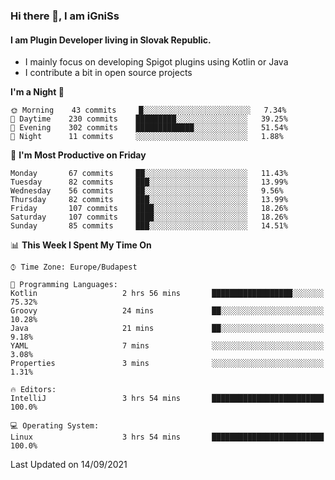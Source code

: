 ### Hi there 👋, I am iGniSs

#### I am Plugin Developer living in Slovak Republic.
- I mainly focus on developing Spigot plugins using Kotlin or Java
- I contribute a bit in open source projects

<!--START_SECTION:waka-->
**I'm a Night 🦉** 

```text
🌞 Morning    43 commits     █░░░░░░░░░░░░░░░░░░░░░░░░   7.34% 
🌆 Daytime    230 commits    █████████░░░░░░░░░░░░░░░░   39.25% 
🌃 Evening    302 commits    █████████████░░░░░░░░░░░░   51.54% 
🌙 Night      11 commits     ░░░░░░░░░░░░░░░░░░░░░░░░░   1.88%

```
📅 **I'm Most Productive on Friday** 

```text
Monday       67 commits     ██░░░░░░░░░░░░░░░░░░░░░░░   11.43% 
Tuesday      82 commits     ███░░░░░░░░░░░░░░░░░░░░░░   13.99% 
Wednesday    56 commits     ██░░░░░░░░░░░░░░░░░░░░░░░   9.56% 
Thursday     82 commits     ███░░░░░░░░░░░░░░░░░░░░░░   13.99% 
Friday       107 commits    ████░░░░░░░░░░░░░░░░░░░░░   18.26% 
Saturday     107 commits    ████░░░░░░░░░░░░░░░░░░░░░   18.26% 
Sunday       85 commits     ███░░░░░░░░░░░░░░░░░░░░░░   14.51%

```


📊 **This Week I Spent My Time On** 

```text
⌚︎ Time Zone: Europe/Budapest

💬 Programming Languages: 
Kotlin                   2 hrs 56 mins       ██████████████████░░░░░░░   75.32% 
Groovy                   24 mins             ██░░░░░░░░░░░░░░░░░░░░░░░   10.28% 
Java                     21 mins             ██░░░░░░░░░░░░░░░░░░░░░░░   9.18% 
YAML                     7 mins              ░░░░░░░░░░░░░░░░░░░░░░░░░   3.08% 
Properties               3 mins              ░░░░░░░░░░░░░░░░░░░░░░░░░   1.31%

🔥 Editors: 
IntelliJ                 3 hrs 54 mins       █████████████████████████   100.0%

💻 Operating System: 
Linux                    3 hrs 54 mins       █████████████████████████   100.0%

```


 Last Updated on 14/09/2021
<!--END_SECTION:waka-->